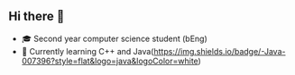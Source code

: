 ##  Hi there 👋
- 🎓 Second year computer science student (bEng)
- 🌱 Currently learning C++ and Java(https://img.shields.io/badge/-Java-007396?style=flat&logo=java&logoColor=white)




